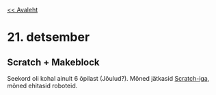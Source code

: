 [<< Avaleht](/)

<style>
.pre {
    font-family: monospace;
    white-space: pre;
}

aside.notice {
    background-color:#fffed6;
    border-color: black;
    border-width: 1px;
    padding: 10px;
    margin-bottom: 20px;
}

</style>

# 21. detsember 

## Scratch + Makeblock

Seekord oli kohal ainult 6 õpilast (Jõulud?). Mõned jätkasid [Scratch-iga](https://scratch.mit.edu/), mõned ehitasid roboteid.


